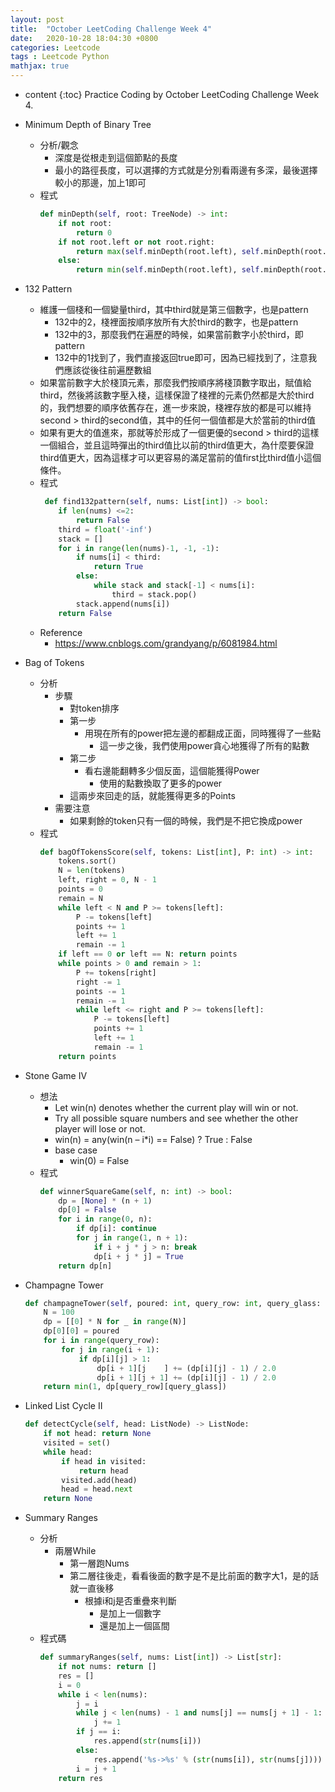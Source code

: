```yaml
---
layout: post
title:  "October LeetCoding Challenge Week 4"
date:   2020-10-28 18:04:30 +0800
categories: Leetcode
tags : Leetcode Python 
mathjax: true
---
```

* content 
{:toc}
Practice Coding by October LeetCoding Challenge Week 4.




* Minimum Depth of Binary Tree
    * 分析/觀念
        * 深度是從根走到這個節點的長度
        * 最小的路徑長度，可以選擇的方式就是分別看兩邊有多深，最後選擇較小的那邊，加上1即可
    * 程式
        ```python
        def minDepth(self, root: TreeNode) -> int:
            if not root:
                return 0
            if not root.left or not root.right:
                return max(self.minDepth(root.left), self.minDepth(root.right)) + 1
            else:
                return min(self.minDepth(root.left), self.minDepth(root.right)) + 1
        ```
        
* 132 Pattern
    * 維護一個棧和一個變量third，其中third就是第三個數字，也是pattern
        * 132中的2，棧裡面按順序放所有大於third的數字，也是pattern
        * 132中的3，那麼我們在遍歷的時候，如果當前數字小於third，即pattern
        * 132中的1找到了，我們直接返回true即可，因為已經找到了，注意我們應該從後往前遍歷數組
    * 如果當前數字大於棧頂元素，那麼我們按順序將棧頂數字取出，賦值給third，然後將該數字壓入棧，這樣保證了棧裡的元素仍然都是大於third的，我們想要的順序依舊存在，進一步來說，棧裡存放的都是可以維持second > third的second值，其中的任何一個值都是大於當前的third值
    * 如果有更大的值進來，那就等於形成了一個更優的second > third的這樣一個組合，並且這時彈出的third值比以前的third值更大，為什麼要保證third值更大，因為這樣才可以更容易的滿足當前的值first比third值小這個條件。
    * 程式
        ```python
         def find132pattern(self, nums: List[int]) -> bool:
            if len(nums) <=2:
                return False
            third = float('-inf')
            stack = []
            for i in range(len(nums)-1, -1, -1):
                if nums[i] < third:
                    return True
                else:
                    while stack and stack[-1] < nums[i]:
                        third = stack.pop()
                stack.append(nums[i])
            return False
        ```
    * Reference
        * https://www.cnblogs.com/grandyang/p/6081984.html


* Bag of Tokens
    * 分析
        * 步驟
            * 對token排序
            * 第一步
                * 用現在所有的power把左邊的都翻成正面，同時獲得了一些點
                    * 這一步之後，我們使用power貪心地獲得了所有的點數
            * 第二步
                * 看右邊能翻轉多少個反面，這個能獲得Power
                    * 使用的點數換取了更多的power
            * 這兩步來回走的話，就能獲得更多的Points
        * 需要注意
            * 如果剩餘的token只有一個的時候，我們是不把它換成power
    * 程式
        ```python
        def bagOfTokensScore(self, tokens: List[int], P: int) -> int:
            tokens.sort()
            N = len(tokens)
            left, right = 0, N - 1
            points = 0
            remain = N
            while left < N and P >= tokens[left]:
                P -= tokens[left]
                points += 1
                left += 1
                remain -= 1
            if left == 0 or left == N: return points
            while points > 0 and remain > 1:
                P += tokens[right]
                right -= 1
                points -= 1
                remain -= 1
                while left <= right and P >= tokens[left]:
                    P -= tokens[left]
                    points += 1
                    left += 1
                    remain -= 1
            return points
        ```
        
*  Stone Game IV
    *  想法
        *  Let win(n) denotes whether the current play will win or not.
        *  Try all possible square numbers and see whether the other player will lose or not.
        *  win(n) = any(win(n – i*i) == False) ? True : False 
        *  base case
            *  win(0) = False
    * 程式
        ```python
        def winnerSquareGame(self, n: int) -> bool:
            dp = [None] * (n + 1)
            dp[0] = False
            for i in range(0, n):      
                if dp[i]: continue
                for j in range(1, n + 1):      
                    if i + j * j > n: break
                    dp[i + j * j] = True
            return dp[n]
        ```
        
* Champagne Tower
    ```python
    def champagneTower(self, poured: int, query_row: int, query_glass: int) -> float:
        N = 100
        dp = [[0] * N for _ in range(N)]
        dp[0][0] = poured
        for i in range(query_row):
            for j in range(i + 1):
                if dp[i][j] > 1:
                    dp[i + 1][j    ] += (dp[i][j] - 1) / 2.0
                    dp[i + 1][j + 1] += (dp[i][j] - 1) / 2.0
        return min(1, dp[query_row][query_glass])
    ```
    
* Linked List Cycle II
    ```python
    def detectCycle(self, head: ListNode) -> ListNode:
        if not head: return None
        visited = set()
        while head:
            if head in visited:
                return head
            visited.add(head)
            head = head.next
        return None
    ```
    
* Summary Ranges
    * 分析
        * 兩層While
            * 第一層跑Nums
            * 第二層往後走，看看後面的數字是不是比前面的數字大1，是的話就一直後移
                * 根據i和j是否重疊來判斷
                    * 是加上一個數字
                    * 還是加上一個區間
    * 程式碼
        ```python
        def summaryRanges(self, nums: List[int]) -> List[str]:
            if not nums: return []
            res = []
            i = 0
            while i < len(nums):
                j = i
                while j < len(nums) - 1 and nums[j] == nums[j + 1] - 1:
                    j += 1
                if j == i:
                    res.append(str(nums[i]))
                else:
                    res.append('%s->%s' % (str(nums[i]), str(nums[j])))
                i = j + 1
            return res
        ```